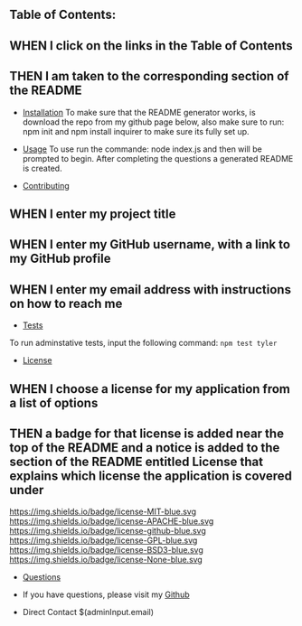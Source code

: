 ## Table of Contents: 
## WHEN I click on the links in the Table of Contents
## THEN I am taken to the corresponding section of the README

* [Installation](#installation)
To make sure that the README generator works, is download the repo from my github page below, also make sure to run: npm init and npm install inquirer to make sure its fully set up. 

* [Usage](#usage)
To use run the commande: node index.js and then will be prompted to begin. After completing the questions a generated README is created. 

* [Contributing](#contribution)
## WHEN I enter my project title
## WHEN I enter my GitHub username, with a link to my GitHub profile
## WHEN I enter my email address with instructions on how to reach me

* [Tests](#test)

To run adminstative tests, input the following command: `npm test tyler`

* [License](#license)
## WHEN I choose a license for my application from a list of options
## THEN a badge for that license is added near the top of the README and a notice is added to the section of the README entitled License that explains which license the application is covered under
https://img.shields.io/badge/license-MIT-blue.svg
https://img.shields.io/badge/license-APACHE-blue.svg
https://img.shields.io/badge/license-github-blue.svg
https://img.shields.io/badge/license-GPL-blue.svg
https://img.shields.io/badge/license-BSD3-blue.svg
https://img.shields.io/badge/license-None-blue.svg

* [Questions](#questions)

* If you have questions, please visit my [Github](https://github.com/TylerSilverman) 
* Direct Contact $(adminInput.email)

